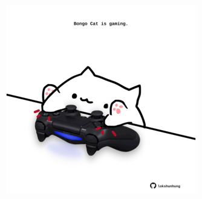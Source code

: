 <!-- built at 22/09/2024, 11:00:38 UTC -->
<p align="center">
  <img width="500" height="500" src="./ReadmeImage.svg">
</p>
